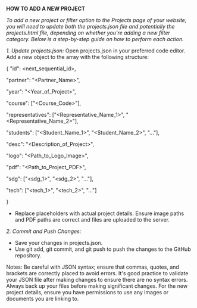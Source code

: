 **HOW TO ADD A NEW PROJECT**

_To add a new project or filter option to the Projects page of your website, you will need to update both the projects.json file and potentially the projects.html file, depending on whether you're adding a new filter category. Below is a step-by-step guide on how to perform each action._

_1. Update projects.json:_
Open projects.json in your preferred code editor.
Add a new object to the array with the following structure:

{
  "id": <next_sequential_id>,
  
  "partner": "<Partner_Name>",
  
  "year": "<Year_of_Project>",
  
  "course": ["<Course_Code>"],
  
  "representatives": ["<Representative_Name_1>", "<Representative_Name_2>"],
  
  "students": ["<Student_Name_1>", "<Student_Name_2>", "..."],
  
  "desc": "<Description_of_Project>",
  
  "logo": "<Path_to_Logo_Image>",
  
  "pdf": "<Path_to_Project_PDF>",
  
  "sdg": ["<sdg_1>", "<sdg_2>", "..."],
  
  "tech": ["<tech_1>", "<tech_2>", "..."]
  
}
* Replace placeholders with actual project details. Ensure image paths and PDF paths are correct and files are uploaded to the server.


_2. Commit and Push Changes:_
- Save your changes in projects.json.
- Use git add, git commit, and git push to push the changes to the GitHub repository.

Notes:
Be careful with JSON syntax; ensure that commas, quotes, and brackets are correctly placed to avoid errors.
It's good practice to validate your JSON file after making changes to ensure there are no syntax errors.
Always back up your files before making significant changes.
For the new project details, ensure you have permissions to use any images or documents you are linking to.

